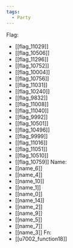 ```yaml
---
tags:
  - Party
---
```

Flag:
- [[flag_11029]]
- [[flag_10506]]
- [[flag_11296]]
- [[flag_10752]]
- [[flag_10004]]
- [[flag_10756]]
- [[flag_11031]]
- [[flag_10240]]
- [[flag_9832]]
- [[flag_11008]]
- [[flag_11040]]
- [[flag_9992]]
- [[flag_10501]]
- [[flag_10496]]
- [[flag_9999]]
- [[flag_11016]]
- [[flag_11051]]
- [[flag_10510]]
- [[flag_10759]]
Name:
- [[name_6]]
- [[name_4]]
- [[name_10]]
- [[name_1]]
- [[name_0]]
- [[name_14]]
- [[name_2]]
- [[name_9]]
- [[name_5]]
- [[name_7]]
- [[name_3]]
Fn:
- [[u7002_function18]]
